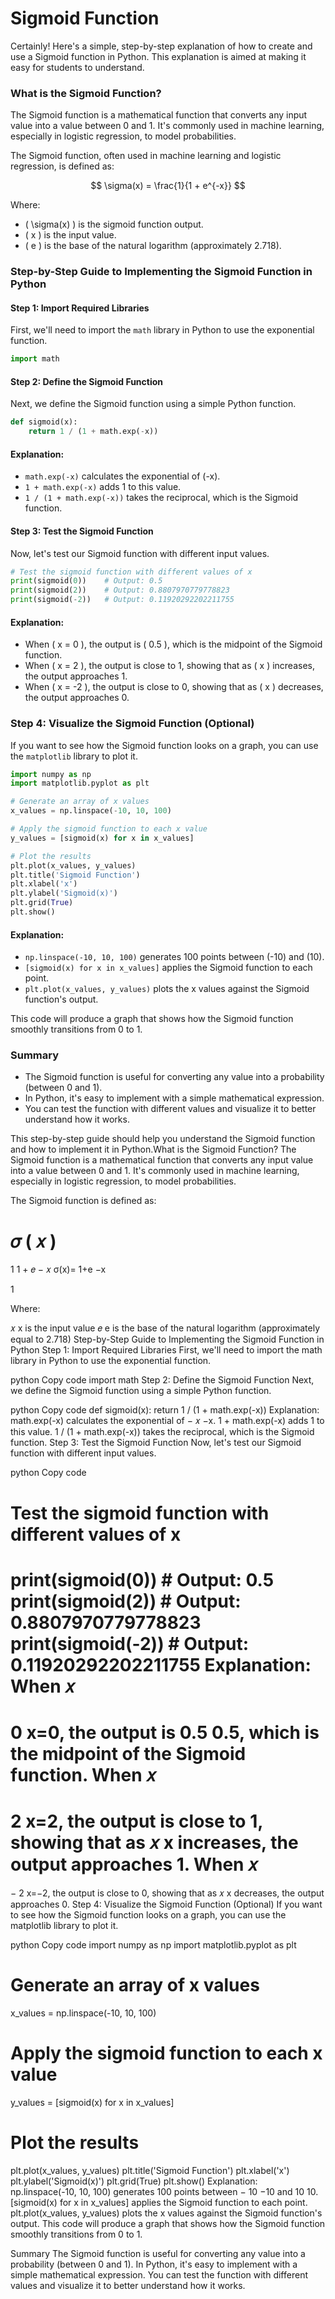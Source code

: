 # Sigmoid Function

Certainly! Here's a simple, step-by-step explanation of how to create and use a Sigmoid function in Python. This explanation is aimed at making it easy for students to understand.

### What is the Sigmoid Function?
The Sigmoid function is a mathematical function that converts any input value into a value between 0 and 1. It's commonly used in machine learning, especially in logistic regression, to model probabilities.

The Sigmoid function, often used in machine learning and logistic regression, is defined as:

$$
\sigma(x) = \frac{1}{1 + e^{-x}}
$$

Where:
- \( \sigma(x) \) is the sigmoid function output.
- \( x \) is the input value.
- \( e \) is the base of the natural logarithm (approximately 2.718).


### Step-by-Step Guide to Implementing the Sigmoid Function in Python

#### Step 1: Import Required Libraries
First, we'll need to import the `math` library in Python to use the exponential function.

```python
import math
```

#### Step 2: Define the Sigmoid Function
Next, we define the Sigmoid function using a simple Python function.

```python
def sigmoid(x):
    return 1 / (1 + math.exp(-x))
```

#### Explanation:
- `math.exp(-x)` calculates the exponential of \(-x\).
- `1 + math.exp(-x)` adds 1 to this value.
- `1 / (1 + math.exp(-x))` takes the reciprocal, which is the Sigmoid function.

#### Step 3: Test the Sigmoid Function
Now, let's test our Sigmoid function with different input values.

```python
# Test the sigmoid function with different values of x
print(sigmoid(0))    # Output: 0.5
print(sigmoid(2))    # Output: 0.8807970779778823
print(sigmoid(-2))   # Output: 0.11920292202211755
```

#### Explanation:
- When \( x = 0 \), the output is \( 0.5 \), which is the midpoint of the Sigmoid function.
- When \( x = 2 \), the output is close to 1, showing that as \( x \) increases, the output approaches 1.
- When \( x = -2 \), the output is close to 0, showing that as \( x \) decreases, the output approaches 0.

### Step 4: Visualize the Sigmoid Function (Optional)
If you want to see how the Sigmoid function looks on a graph, you can use the `matplotlib` library to plot it.

```python
import numpy as np
import matplotlib.pyplot as plt

# Generate an array of x values
x_values = np.linspace(-10, 10, 100)

# Apply the sigmoid function to each x value
y_values = [sigmoid(x) for x in x_values]

# Plot the results
plt.plot(x_values, y_values)
plt.title('Sigmoid Function')
plt.xlabel('x')
plt.ylabel('Sigmoid(x)')
plt.grid(True)
plt.show()
```

#### Explanation:
- `np.linspace(-10, 10, 100)` generates 100 points between \(-10\) and \(10\).
- `[sigmoid(x) for x in x_values]` applies the Sigmoid function to each point.
- `plt.plot(x_values, y_values)` plots the x values against the Sigmoid function's output.

This code will produce a graph that shows how the Sigmoid function smoothly transitions from 0 to 1.

### Summary
- The Sigmoid function is useful for converting any value into a probability (between 0 and 1).
- In Python, it's easy to implement with a simple mathematical expression.
- You can test the function with different values and visualize it to better understand how it works.

This step-by-step guide should help you understand the Sigmoid function and how to implement it in Python.What is the Sigmoid Function?
The Sigmoid function is a mathematical function that converts any input value into a value between 0 and 1. It's commonly used in machine learning, especially in logistic regression, to model probabilities.

The Sigmoid function is defined as:

𝜎
(
𝑥
)
=
1
1
+
𝑒
−
𝑥
σ(x)= 
1+e 
−x
 
1
​
 
Where:

𝑥
x is the input value
𝑒
e is the base of the natural logarithm (approximately equal to 2.718)
Step-by-Step Guide to Implementing the Sigmoid Function in Python
Step 1: Import Required Libraries
First, we'll need to import the math library in Python to use the exponential function.

python
Copy code
import math
Step 2: Define the Sigmoid Function
Next, we define the Sigmoid function using a simple Python function.

python
Copy code
def sigmoid(x):
    return 1 / (1 + math.exp(-x))
Explanation:
math.exp(-x) calculates the exponential of 
−
𝑥
−x.
1 + math.exp(-x) adds 1 to this value.
1 / (1 + math.exp(-x)) takes the reciprocal, which is the Sigmoid function.
Step 3: Test the Sigmoid Function
Now, let's test our Sigmoid function with different input values.

python
Copy code
# Test the sigmoid function with different values of x
print(sigmoid(0))    # Output: 0.5
print(sigmoid(2))    # Output: 0.8807970779778823
print(sigmoid(-2))   # Output: 0.11920292202211755
Explanation:
When 
𝑥
=
0
x=0, the output is 
0.5
0.5, which is the midpoint of the Sigmoid function.
When 
𝑥
=
2
x=2, the output is close to 1, showing that as 
𝑥
x increases, the output approaches 1.
When 
𝑥
=
−
2
x=−2, the output is close to 0, showing that as 
𝑥
x decreases, the output approaches 0.
Step 4: Visualize the Sigmoid Function (Optional)
If you want to see how the Sigmoid function looks on a graph, you can use the matplotlib library to plot it.

python
Copy code
import numpy as np
import matplotlib.pyplot as plt

# Generate an array of x values
x_values = np.linspace(-10, 10, 100)

# Apply the sigmoid function to each x value
y_values = [sigmoid(x) for x in x_values]

# Plot the results
plt.plot(x_values, y_values)
plt.title('Sigmoid Function')
plt.xlabel('x')
plt.ylabel('Sigmoid(x)')
plt.grid(True)
plt.show()
Explanation:
np.linspace(-10, 10, 100) generates 100 points between 
−
10
−10 and 
10
10.
[sigmoid(x) for x in x_values] applies the Sigmoid function to each point.
plt.plot(x_values, y_values) plots the x values against the Sigmoid function's output.
This code will produce a graph that shows how the Sigmoid function smoothly transitions from 0 to 1.

Summary
The Sigmoid function is useful for converting any value into a probability (between 0 and 1).
In Python, it's easy to implement with a simple mathematical expression.
You can test the function with different values and visualize it to better understand how it works.
